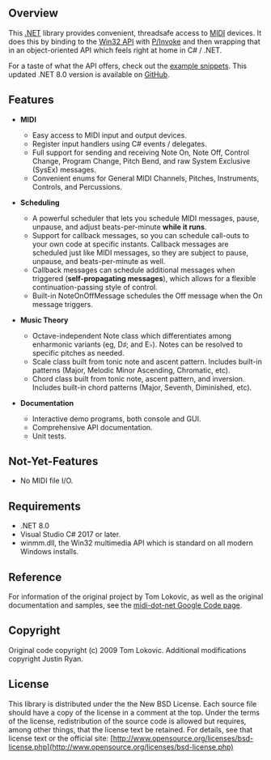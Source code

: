 Overview
---
This [.NET](http://www.microsoft.com/NET) library provides convenient, threadsafe access to [MIDI](https://www.midi.org/) devices. It does this by binding to the [Win32 API](https://msdn.microsoft.com/en-us/library/ms712733(VS.85).aspx) with [P/Invoke](https://msdn.microsoft.com/en-us/library/aa288468(VS.71).aspx) and then wrapping that in an object-oriented API which feels right at home in C# / .NET.

For a taste of what the API offers, check out the [example snippets](https://github.com/jstnryan/midi-dot-net/wiki/Simple-Examples).
This updated .NET 8.0 version is available on [GitHub](https://github.com/exocs/midi-dot-net).

Features
---
- **MIDI**

  * Easy access to MIDI input and output devices.
  * Register input handlers using C# events / delegates.
  * Full support for sending and receiving Note On, Note Off, Control Change, Program Change, Pitch Bend, and raw System Exclusive (SysEx) messages.
  * Convenient enums for General MIDI Channels, Pitches, Instruments, Controls, and Percussions.

- **Scheduling**

  * A powerful scheduler that lets you schedule MIDI messages, pause, unpause, and adjust beats-per-minute **while it runs**.
  * Support for callback messages, so you can schedule call-outs to your own code at specific instants. Callback messages are scheduled just like MIDI messages, so they are subject to pause, unpause, and beats-per-minute as well.
  * Callback messages can schedule additional messages when triggered (**self-propagating messages**), which allows for a flexible continuation-passing style of control.
  * Built-in NoteOnOffMessage schedules the Off message when the On message triggers.

- **Music Theory**

  * Octave-independent Note class which differentiates among enharmonic variants (eg, D♯; and E♭). Notes can be resolved to specific pitches as needed.
  * Scale class built from tonic note and ascent pattern. Includes built-in patterns (Major, Melodic Minor Ascending, Chromatic, etc).
  * Chord class built from tonic note, ascent pattern, and inversion. Includes built-in chord patterns (Major, Seventh, Diminished, etc).

- **Documentation**

  * Interactive demo programs, both console and GUI.
  * Comprehensive API documentation.
  * Unit tests.

Not-Yet-Features
---
* No MIDI file I/O.

Requirements
---
* .NET 8.0
* Visual Studio C# 2017 or later.
* winmm.dll, the Win32 multimedia API which is standard on all modern Windows installs.

Reference
---
For information of the original project by Tom Lokovic, as well as the original documentation and samples, see the [midi-dot-net Google Code page](https://code.google.com/p/midi-dot-net/).

Copyright
---
Original code copyright (c) 2009 Tom Lokovic.
Additional modifications copyright Justin Ryan.

License
---
This library is distributed under the the New BSD License.  Each source file should have a
copy of the license in a comment at the top.  Under the terms of the license, redistribution of the
source code is allowed but requires, among other things, that the license text be retained.  For
details, see that license text or the official site: [http://www.opensource.org/licenses/bsd-license.php](http://www.opensource.org/licenses/bsd-license.php)
